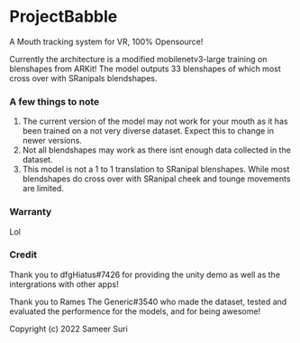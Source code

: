 # ProjectBabble
A Mouth tracking system for VR, 100% Opensource!

Currently the architecture is a modified mobilenetv3-large training on blenshapes from ARKit! The model outputs 33 blenshapes of which most cross over with SRanipals blendshapes.

### A few things to note
1. The current version of the model may not work for your mouth as it has been trained on a not very diverse dataset. Expect this to change in newer versions. 
2. Not all blendshapes may work as there isnt enough data collected in the dataset. 
3. This model is not a 1 to 1 translation to SRanipal blenshapes. While most blendshapes do cross over with SRanipal cheek and tounge movements are limited.

### Warranty
Lol 

### Credit 

Thank you to dfgHiatus#7426 for providing the unity demo as well as the intergrations with other apps!

Thank you to Rames The Generic#3540 who made the dataset, tested and evaluated the performence for the models, and for being awesome!

Copyright (c) 2022 Sameer Suri